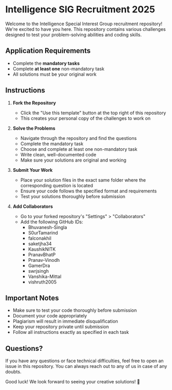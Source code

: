# Intelligence SIG Recruitment 2025

Welcome to the Intelligence Special Interest Group recruitment repository! We're excited to have you here. This repository contains various challenges designed to test your problem-solving abilities and coding skills.

## Application Requirements

- Complete the **mandatory tasks**
- Complete **at least one** non-mandatory task
- All solutions must be your original work

## Instructions

1. **Fork the Repository**
   - Click the "Use this template" button at the top right of this repository
   - This creates your personal copy of the challenges to work on

2. **Solve the Problems**
   - Navigate through the repository and find the questions
   - Complete the mandatory task
   - Choose and complete at least one non-mandatory task
   - Write clean, well-documented code
   - Make sure your solutions are original and working

3. **Submit Your Work**
   - Place your solution files in the exact same folder where the corresponding question is located
   - Ensure your code follows the specified format and requirements
   - Test your solutions thoroughly before submission

4. **Add Collaborators**
   - Go to your forked repository's "Settings" > "Collaborators"
   - Add the following GitHub IDs:
     - Bhuvanesh-Singla
     - S0urTamarind
     - falconakhil
     - saketjha34
     - KaushikNITK
     - PranavBhatP
     - Pranav-Vinodh
     - GamerDra
     - swrjsingh
     - Vanshika-Mittal
     - vishruth2005


## Important Notes

- Make sure to test your code thoroughly before submission
- Document your code appropriately
- Plagiarism will result in immediate disqualification
- Keep your repository private until submission
- Follow all instructions exactly as specified in each task

## Questions?

If you have any questions or face technical difficulties, feel free to open an issue in this repository. You can always reach out to any of us in case of any doubts.

Good luck! We look forward to seeing your creative solutions! 🚀
